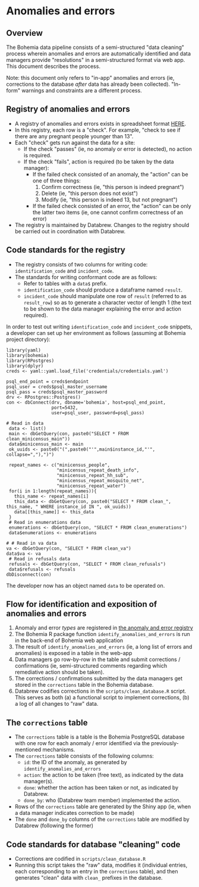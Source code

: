 # Anomalies and errors

## Overview

The Bohemia data pipeline consists of a semi-structured "data cleaning" process wherein anomalies and errors are automatically identified and data managers provide "resolutions" in a semi-structured format via web app. This document describes the process.

Note: this document only refers to "in-app" anomalies and errors (ie, corrections to the database _after_ data has already been collected). "In-form" warnings and constraints are a different process.

## Registry of anomalies and errors

- A registry of anomalies and errors exists in spreadsheet format [HERE](https://docs.google.com/spreadsheets/d/1MH4rLmmmQSkNBDpSB9bOXmde_-n-U9MbRuVCfg_VHNI/edit#gid=0).
- In this registry, each row is a "check". For example, "check to see if there are any pregnant people younger than 13".
- Each "check" gets run against the data for a site:
  - If the check "passes" (ie, no anomaly or error is detected), no action is required.
  - If the check "fails", action is required (to be taken by the data manager):
    - If the failed check consisted of an anomaly, the "action" can be one of three things:
      1. Confirm correctness (ie, "this person is indeed pregnant")  
      2. Delete (ie, "this person does not exist")  
      3. Modify (ie, "this person is indeed 13, but not pregnant")  
    - If the failed check consisted of an error, the "action" can be only the latter two items (ie, one cannot confirm correctness of an error)
- The registry is maintained by Databrew. Changes to the registry should be carried out in coordination with Databrew.

## Code standards for the registry

- The registry consists of two columns for writing code: `identification_code` and `incident_code`.  
- The standards for writing conformant code are as follows:
  - Refer to tables with a `data$` prefix.
  - `identification_code` should produce a dataframe named `result`.  
  - `incident_code` should manipulate one row of `result` (referred to as `result_row`) so as to generate a character vector of length 1 (the text to be shown to the data manager explaining the error and action required).  

In order to test out writing `identification_code` and `incident_code` snippets, a developer can set up her environment as follows (assuming at Bohemia project directory):

```
library(yaml)
library(bohemia)
library(RPostgres)
library(dplyr)
creds <- yaml::yaml.load_file('credentials/credentials.yaml')

psql_end_point = creds$endpoint
psql_user = creds$psql_master_username
psql_pass = creds$psql_master_password
drv <- RPostgres::Postgres()
con <- dbConnect(drv, dbname='bohemia', host=psql_end_point,
                 port=5432,
                 user=psql_user, password=psql_pass)

# Read in data
 data <- list()
 main <- dbGetQuery(con, paste0("SELECT * FROM clean_minicensus_main"))
 data$minicensus_main <- main
 ok_uuids <- paste0("(",paste0("'",main$instance_id,"'", collapse=","),")")

 repeat_names <- c("minicensus_people",
                   "minicensus_repeat_death_info",
                   "minicensus_repeat_hh_sub",
                   "minicensus_repeat_mosquito_net",
                   "minicensus_repeat_water")
 for(i in 1:length(repeat_names)){
   this_name <- repeat_names[i]
   this_data <- dbGetQuery(con, paste0("SELECT * FROM clean_", this_name, " WHERE instance_id IN ", ok_uuids))
   data[[this_name]] <- this_data
 }
 # Read in enumerations data
 enumerations <- dbGetQuery(con, "SELECT * FROM clean_enumerations")
 data$enumerations <- enumerations

# # Read in va data
va <- dbGetQuery(con, "SELECT * FROM clean_va")
data$va <- va
 # Read in refusals data
 refusals <- dbGetQuery(con, "SELECT * FROM clean_refusals")
 data$refusals <- refusals
dbDisconnect(con)
```

The developer now has an object named `data` to be operated on.  

## Flow for identification and exposition of anomalies and errors

1. Anomaly and error _types_ are registered in [the anomaly and error registry](https://docs.google.com/spreadsheets/d/1MH4rLmmmQSkNBDpSB9bOXmde_-n-U9MbRuVCfg_VHNI/edit#gid=0)  
2. The Bohemia R package function `identify_anomalies_and_errors` is run in the back-end of Bohemia web application  
3. The result of `identify_anomalies_and_errors` (ie, a long list of errors and anomalies) is exposed in a table in the web-app  
4. Data managers go row-by-row in the table and submit corrections / confirmations (ie, semi-structured comments regarding which remediative action should be taken).  
5. The corrections / confirmations submitted by the data managers get stored in the `corrections` table in the Bohemia database.  
6. Databrew codifies corrections in the `scripts/clean_database.R` script. This serves as both (a) a functional script to implement corrections, (b) a log of all changes to "raw" data.

## The `corrections` table  

- The `corrections` table is a table is the Bohemia PostgreSQL database with one row for each anomaly / error identified via the previously-mentioned mechanisms.  
- The `corrections` table consists of the following columns:
  - `id`: the ID of the anomaly, as generated by `identify_anomalies_and_errors`
  - `action`: the action to be taken (free text), as indicated by the data manager(s).  
  - `done`: whether the action has been taken or not, as indicated by Databrew.  
  - `done_by`: who (Databrew team member) implemented the action.  
- Rows of the `corrections` table are generated by the Shiny app (ie, when a data manager indicates correction to be made)  
- The `done` and `done_by` columns of the `corrections` table are modified by Databrew (following the former)

## Code standards for database "cleaning" code  

- Corrections are codified in `scripts/clean_database.R`  
- Running this script takes the "raw" data, modifies it (individual entries, each corresponding to an entry in the `corrections` table), and then generates "clean" data with `clean_` prefixes in the database.  
